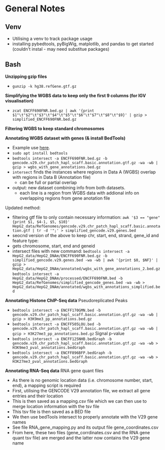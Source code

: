 # General Notes

## Venv
- Utilising a venv to track package usage
- installing pybedtools, pyBigWig, matplotlib, and pandas to get started (couldn't instal - may need substitue packages)

## Bash

**Unzipping gzip files**
- `gunzip -k hg38.refGene.gtf.gz`

**Simplifying the WGBS data to keep only the first 9 columns (for IGV visualisation)**
 - `zcat ENCFF690FNR.bed.gz | awk '{print $1"\t"$2"\t"$3"\t"$4"\t"$5"\t"$6"\t"$7"\t"$8"\t"$9}' | gzip > simplified_ENCFF690FNR.bed.gz`

**Filtering WGBS to keep standard chromosomes**


**Annotating WGBS dataset with genes (& install BedTools)**
- Example use [here](https://bedtools.readthedocs.io/en/latest/content/example-usage.html).
- `sudo apt install bedtools`
- `bedtools intersect -a ENCFF690FNR.bed.gz -b gencode.v29.chr_patch_hapl_scaff.basic.annotation.gtf.gz -wa -wb | gzip > wgbs_with_gene_annotations.bed.gz`
- `intersect` finds the instances where regions in Data A (WGBS) overlap with regions in Data B (Annotation file)
    - can be full or partial overlap
- output: new dataset combining info from both datasets. 
    - each line is a region from WGBS data with addional info on overlapping regions from gene anotation file


Updated method:
- filtering gtf file to only contain necessary information: `awk '$3 == "gene" {print $1, $4-1, $5, $10}' HepG2_data/RefGenomes/gencode.v29.chr_patch_hapl_scaff.basic.annotation.gtf | tr -d '";' > simplified_gencode.v29.genes.bed`
- seocnd version of the above to keep chr, start, end, strand, gene_id and feature type: 
- gets chromosome, start, end and geneid
- intersect files with new command: `bedtools intersect -a HepG2_data/HepG2_DNAm/ENCFF690FNR.bed.gz -b simplified_gencode.v29.genes.bed -wa -wb | awk '{print $0, $NF}' | gzip > HepG2_data/HepG2_DNAm/annotated/wgbs_with_gene_annotations_2.bed.gz`
`bedtools intersect -a HepG2_data/HepG2_DNAm/processed/ENCFF690FNR.bed -b HepG2_data/RefGenomes/simplified_gencode_genes.bed -wa -wb > HepG2_data/HepG2_DNAm/annotated/wgbs_with_annotations_simplified.bed`

**Annotating Histone ChIP-Seq data**
Pseudoreplicated Peaks
- `bedtools intersect -a ENCFF170GMN.bed -b gencode.v29.chr_patch_hapl_scaff.basic.annotation.gtf.gz -wa -wb | gzip > H3K9me3_pp_annotations.bed.gz`
- `bedtools intersect -a ENCFF505LOU.bed -b gencode.v29.chr_patch_hapl_scaff.basic.annotation.gtf.gz -wa -wb | gzip > H3K27me3_pp_annotations.bed.gz`
Signal p-value
- `bedtools intersect -a ENCFF125NHB.bedGraph -b gencode.v29.chr_patch_hapl_scaff.basic.annotation.gtf.gz -wa -wb > H3K9me3_pval_annotations.bedGraph`
- `bedtools intersect -a ENCFF896BFP.bedGraph -b gencode.v29.chr_patch_hapl_scaff.basic.annotation.gtf.gz -wa -wb > H3K27me3_pval_annotations.bedGraph`

**Annotating RNA-Seq data**
RNA gene quant files
- As there is no genomic location data (i.e. chromosome number, start, end), a mapping script is required
- First, utilising the GENCODE V29 annotation file, we extract all gene entries and their location
- This is then saved as a mapping.csv file which we can then use to merge location information with the tsv file
- This tsv file is then saved as a BED file
- We then use bedTools intersect to properly annotate with the V29 gene names
- See file RNA_gene_mapping.py and its output file gene_coordinates.csv
- From here, these two files (gene_corrdinates.csv and the RNA gene quant tsv file) are merged and the latter now contains the V29 gene name
